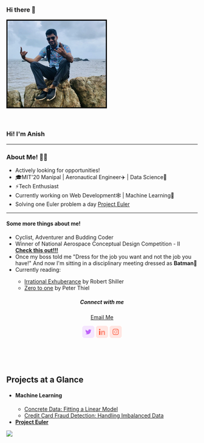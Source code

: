 ### Hi there 👋
<p><img src="https://github.com/anishpai/CV/blob/master/propic.jpg" width="259" height = "227" style="border:3px solid black" display: block;
    margin-left: auto;
    margin-right: auto;
    width: 50%;></p><br>

<h3>Hi! I'm Anish</h3>
<hr background_color="red">
<h3>About Me! 🙋‍♂️</h3>

<ul>
    <li>Actively looking for opportunities!</li>
  <li>🎓MIT'20 Manipal | Aeronautical Engineer✈️ | Data Science🧬</li>
  <li>⚡Tech Enthusiast</li>
  <li>Currently working on Web Development🕸️ | Machine Learning🤖 </li>
  <li>Solving one Euler problem a day <a href="https://github.com/anishpai/Project-Euler/blob/master/README.md">Project Euler</a></li>
</ul>
<hr>
<div>
    <p><h4>Some more things about me!</h4></p>
    <ul>
        <li>Cyclist, Adventurer and Budding Coder</li>
        <li>Winner of National Aerospace Conceptual Design Competition - II <a href="https://timesofindia.indiatimes.com/home/education/news/manipal-students-bag-first-prize-for-uav-design/articleshow/70903855.cms"><strong>Check this out!!!</strong></a></li>
        <li>Once my boss told me "Dress for the job you want and not the job you have!" And now I'm sitting in a disciplinary meeting dressed as <strong>Batman</strong>🦇</li>
        <li>Currently reading:</li>
            <ul>
                <li> <a href = "https://www.goodreads.com/book/show/100132.Irrational_Exuberance">Irrational Exhuberance</a> by Robert Shiller</li>
                <li> <a href = "https://www.goodreads.com/book/show/18050143-zero-to-one">Zero to one</a> by Peter Thiel </li>
            </ul>
    </ul>
</div>
<div align="center">
    <h5 ><i>Connect with me</i></h5>
    <a href = "mailto: paianish5@gmail.com">Email Me</a>
</div>

<p align="center">
    <a href="https://twitter.com/realAnishPai" alt="Twitter"><img src="https://github.com/anishpai/CV/blob/master/twitter.png"></a>
    <a href="https://www.linkedin.com/in/anishpai/" alt="LinkedIn"><img src="https://github.com/anishpai/CV/blob/master/linkedin.png"></a>
    <a href="https://instagram.com/anish_pai" alt="Twitter"><img src="https://github.com/anishpai/CV/blob/master/insta.png"></a>
</p>

<br>
<br>
<br>
<h2> Projects at a Glance </h2>
<ul>
    <li><h4>Machine Learning</h4></li>
<ul>
    <li><a href = "https://github.com/anishpai/MachineLearning-Projects/blob/master/Concrete%20Data:%20Fitting%20a%20Linear%20Model/concrete-data-fitting-a-linear-model.ipynb">Concrete Data: Fitting a Linear Model</a></li>
    <li><a href = "https://github.com/anishpai/MachineLearning-Projects/blob/master/Credit%20Card%20Fraud%20Detection/Credit_Card%20Fraud%20Det-checkpoint.ipynb">Credit Card Fraud Detection: Handling Imbalanced Data</a></li>
</ul>
    <li><a href = "https://github.com/anishpai/Project-Euler/blob/master/README.md"><strong> Project Euler</strong></a></li>
    
</ul>
<a href="https://github.com/antonkomarev/github-profile-views-counter">
    <img src="https://komarev.com/ghpvc/?username=anishpai">
</a>

